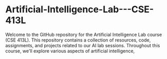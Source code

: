 # Artificial-Intelligence-Lab---CSE-413L
Welcome to the GitHub repository for the Artificial Intelligence Lab course (CSE 413L). This repository contains a collection of resources, code, assignments, and projects related to our AI lab sessions. Throughout this course, we'll explore various aspects of artificial intelligence, 

